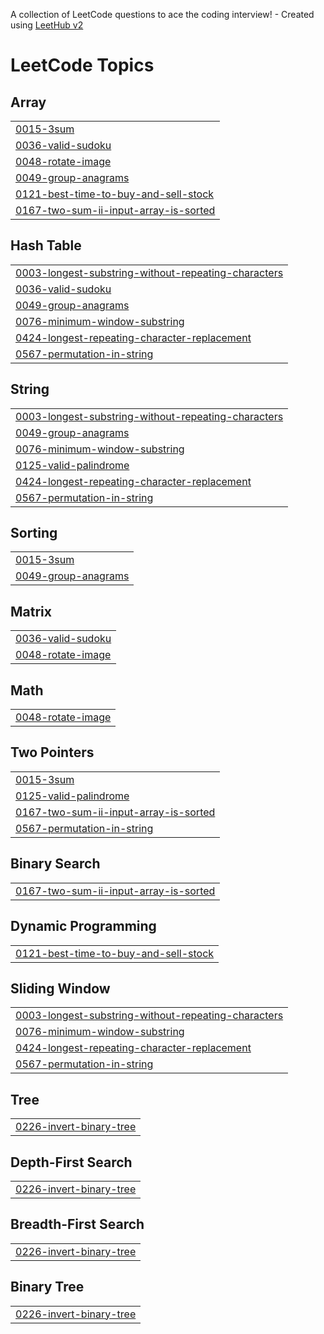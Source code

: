 A collection of LeetCode questions to ace the coding interview! - Created using [LeetHub v2](https://github.com/arunbhardwaj/LeetHub-2.0)
<!---LeetCode Topics Start-->
# LeetCode Topics
## Array
|  |
| ------- |
| [0015-3sum](https://github.com/Adiiity/Leetcode-Daily-Practice/tree/master/0015-3sum) |
| [0036-valid-sudoku](https://github.com/Adiiity/Leetcode-Daily-Practice/tree/master/0036-valid-sudoku) |
| [0048-rotate-image](https://github.com/Adiiity/Leetcode-Daily-Practice/tree/master/0048-rotate-image) |
| [0049-group-anagrams](https://github.com/Adiiity/Leetcode-Daily-Practice/tree/master/0049-group-anagrams) |
| [0121-best-time-to-buy-and-sell-stock](https://github.com/Adiiity/Leetcode-Daily-Practice/tree/master/0121-best-time-to-buy-and-sell-stock) |
| [0167-two-sum-ii-input-array-is-sorted](https://github.com/Adiiity/Leetcode-Daily-Practice/tree/master/0167-two-sum-ii-input-array-is-sorted) |
## Hash Table
|  |
| ------- |
| [0003-longest-substring-without-repeating-characters](https://github.com/Adiiity/Leetcode-Daily-Practice/tree/master/0003-longest-substring-without-repeating-characters) |
| [0036-valid-sudoku](https://github.com/Adiiity/Leetcode-Daily-Practice/tree/master/0036-valid-sudoku) |
| [0049-group-anagrams](https://github.com/Adiiity/Leetcode-Daily-Practice/tree/master/0049-group-anagrams) |
| [0076-minimum-window-substring](https://github.com/Adiiity/Leetcode-Daily-Practice/tree/master/0076-minimum-window-substring) |
| [0424-longest-repeating-character-replacement](https://github.com/Adiiity/Leetcode-Daily-Practice/tree/master/0424-longest-repeating-character-replacement) |
| [0567-permutation-in-string](https://github.com/Adiiity/Leetcode-Daily-Practice/tree/master/0567-permutation-in-string) |
## String
|  |
| ------- |
| [0003-longest-substring-without-repeating-characters](https://github.com/Adiiity/Leetcode-Daily-Practice/tree/master/0003-longest-substring-without-repeating-characters) |
| [0049-group-anagrams](https://github.com/Adiiity/Leetcode-Daily-Practice/tree/master/0049-group-anagrams) |
| [0076-minimum-window-substring](https://github.com/Adiiity/Leetcode-Daily-Practice/tree/master/0076-minimum-window-substring) |
| [0125-valid-palindrome](https://github.com/Adiiity/Leetcode-Daily-Practice/tree/master/0125-valid-palindrome) |
| [0424-longest-repeating-character-replacement](https://github.com/Adiiity/Leetcode-Daily-Practice/tree/master/0424-longest-repeating-character-replacement) |
| [0567-permutation-in-string](https://github.com/Adiiity/Leetcode-Daily-Practice/tree/master/0567-permutation-in-string) |
## Sorting
|  |
| ------- |
| [0015-3sum](https://github.com/Adiiity/Leetcode-Daily-Practice/tree/master/0015-3sum) |
| [0049-group-anagrams](https://github.com/Adiiity/Leetcode-Daily-Practice/tree/master/0049-group-anagrams) |
## Matrix
|  |
| ------- |
| [0036-valid-sudoku](https://github.com/Adiiity/Leetcode-Daily-Practice/tree/master/0036-valid-sudoku) |
| [0048-rotate-image](https://github.com/Adiiity/Leetcode-Daily-Practice/tree/master/0048-rotate-image) |
## Math
|  |
| ------- |
| [0048-rotate-image](https://github.com/Adiiity/Leetcode-Daily-Practice/tree/master/0048-rotate-image) |
## Two Pointers
|  |
| ------- |
| [0015-3sum](https://github.com/Adiiity/Leetcode-Daily-Practice/tree/master/0015-3sum) |
| [0125-valid-palindrome](https://github.com/Adiiity/Leetcode-Daily-Practice/tree/master/0125-valid-palindrome) |
| [0167-two-sum-ii-input-array-is-sorted](https://github.com/Adiiity/Leetcode-Daily-Practice/tree/master/0167-two-sum-ii-input-array-is-sorted) |
| [0567-permutation-in-string](https://github.com/Adiiity/Leetcode-Daily-Practice/tree/master/0567-permutation-in-string) |
## Binary Search
|  |
| ------- |
| [0167-two-sum-ii-input-array-is-sorted](https://github.com/Adiiity/Leetcode-Daily-Practice/tree/master/0167-two-sum-ii-input-array-is-sorted) |
## Dynamic Programming
|  |
| ------- |
| [0121-best-time-to-buy-and-sell-stock](https://github.com/Adiiity/Leetcode-Daily-Practice/tree/master/0121-best-time-to-buy-and-sell-stock) |
## Sliding Window
|  |
| ------- |
| [0003-longest-substring-without-repeating-characters](https://github.com/Adiiity/Leetcode-Daily-Practice/tree/master/0003-longest-substring-without-repeating-characters) |
| [0076-minimum-window-substring](https://github.com/Adiiity/Leetcode-Daily-Practice/tree/master/0076-minimum-window-substring) |
| [0424-longest-repeating-character-replacement](https://github.com/Adiiity/Leetcode-Daily-Practice/tree/master/0424-longest-repeating-character-replacement) |
| [0567-permutation-in-string](https://github.com/Adiiity/Leetcode-Daily-Practice/tree/master/0567-permutation-in-string) |
## Tree
|  |
| ------- |
| [0226-invert-binary-tree](https://github.com/Adiiity/Leetcode-Daily-Practice/tree/master/0226-invert-binary-tree) |
## Depth-First Search
|  |
| ------- |
| [0226-invert-binary-tree](https://github.com/Adiiity/Leetcode-Daily-Practice/tree/master/0226-invert-binary-tree) |
## Breadth-First Search
|  |
| ------- |
| [0226-invert-binary-tree](https://github.com/Adiiity/Leetcode-Daily-Practice/tree/master/0226-invert-binary-tree) |
## Binary Tree
|  |
| ------- |
| [0226-invert-binary-tree](https://github.com/Adiiity/Leetcode-Daily-Practice/tree/master/0226-invert-binary-tree) |
<!---LeetCode Topics End-->